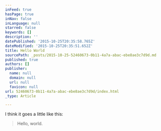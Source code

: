 ```yaml
---
inFeed: true
hasPage: true
inNav: false
inLanguage: null
starred: false
keywords: []
description: ''
datePublished: '2015-10-25T20:35:58.765Z'
dateModified: '2015-10-25T20:35:51.652Z'
title: Hello World
sourcePath: _posts/2015-10-25-52460673-0b11-4a7a-abac-ebe8ae3c7d9d.md
published: true
authors: []
publisher:
  name: null
  domain: null
  url: null
  favicon: null
url: 52460673-0b11-4a7a-abac-ebe8ae3c7d9d/index.html
_type: Article

---
```

I think it goes a little like this:

> Hello, world.
> 
>